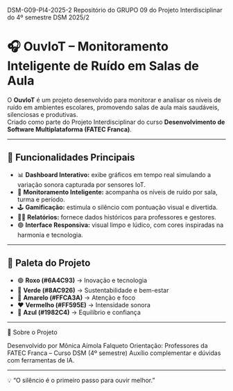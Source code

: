DSM-G09-PI4-2025-2
Repositório do GRUPO 09 do Projeto Interdisciplinar do 4º semestre DSM 2025/2


# 🎧 OuvIoT – Monitoramento Inteligente de Ruído em Salas de Aula

O **OuvIoT** é um projeto desenvolvido para monitorar e analisar os níveis de ruído em ambientes escolares, promovendo salas de aula mais saudáveis, silenciosas e produtivas.  
Criado como parte do Projeto Interdisciplinar do curso **Desenvolvimento de Software Multiplataforma (FATEC Franca)**.

---

## 🌈 Funcionalidades Principais

- 📊 **Dashboard Interativo:** exibe gráficos em tempo real simulando a variação sonora capturada por sensores IoT.  
- 🧠 **Monitoramento Inteligente:** acompanha os níveis de ruído por sala, turma e período.  
- 🕹️ **Gamificação:** estimula o silêncio com pontuação visual e divertida.  
- 👩‍🏫 **Relatórios:** fornece dados históricos para professores e gestores.  
- 🟢 **Interface Responsiva:** visual limpo e lúdico, com cores inspiradas na harmonia e tecnologia.

---

## 🎨 Paleta do Projeto

- 🟣 **Roxo (#6A4C93)** → Inovação e tecnologia  
- 💚 **Verde (#8AC926)** → Sustentabilidade e bem-estar  
- 💛 **Amarelo (#FFCA3A)** → Atenção e foco  
- ❤️ **Vermelho (#FF595E)** → Intensidade sonora  
- 💙 **Azul (#1982C4)** → Equilíbrio e confiança  

---

🏫 Sobre o Projeto

Desenvolvido por Mônica Aímola Falqueto
Orientação: Professores da FATEC Franca – Curso DSM (4º semestre)
Auxílio complementar e dúvidas com ferramentas de IA.

---

💡 “O silêncio é o primeiro passo para ouvir melhor.”
